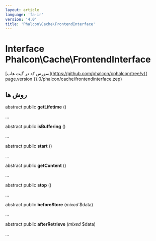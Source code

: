 ```yaml
---
layout: article
language: 'fa-ir'
version: '4.0'
title: 'Phalcon\Cache\FrontendInterface'
---
```

# Interface **Phalcon\Cache\FrontendInterface**

[سورس کد در گیت هاب](https://github.com/phalcon/cphalcon/tree/v{{ page.version }}.0/phalcon/cache/frontendinterface.zep)

## روش ها

abstract public **getLifetime** ()

...

abstract public **isBuffering** ()

...

abstract public **start** ()

...

abstract public **getContent** ()

...

abstract public **stop** ()

...

abstract public **beforeStore** (*mixed* $data)

...

abstract public **afterRetrieve** (*mixed* $data)

...